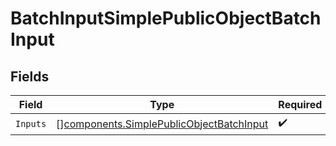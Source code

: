# BatchInputSimplePublicObjectBatchInput


## Fields

| Field                                                                                                | Type                                                                                                 | Required                                                                                             | Description                                                                                          |
| ---------------------------------------------------------------------------------------------------- | ---------------------------------------------------------------------------------------------------- | ---------------------------------------------------------------------------------------------------- | ---------------------------------------------------------------------------------------------------- |
| `Inputs`                                                                                             | [][components.SimplePublicObjectBatchInput](../../models/components/simplepublicobjectbatchinput.md) | :heavy_check_mark:                                                                                   | N/A                                                                                                  |